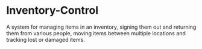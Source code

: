Inventory-Control
=================

A system for managing items in an inventory, signing them out and returning them from various people, moving items between multiple locations and tracking lost or damaged items. 
